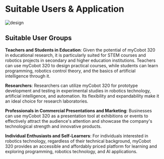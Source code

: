 # Suitable Users & Application

<img src="../../resources/1-ProductIntroduction/1-1.1-banner.png" alt="design" />

## Suitable User Groups

**Teachers and Students in Education**: Given the potential of myCobot 320 in educational research, it is particularly suited for STEM courses and robotics projects in secondary and higher education institutions. Teachers can use myCobot 320 to design practical courses, while students can learn programming, robotics control theory, and the basics of artificial intelligence through it.

**Researchers**: Researchers can utilize myCobot 320 for prototype development and testing in experimental studies in robotics technology, artificial intelligence, and automation. Its flexibility and expandability make it an ideal choice for research laboratories.

**Professionals in Commercial Presentations and Marketing**: Businesses can use myCobot 320 as a presentation tool at exhibitions or events to effectively attract the audience's attention and showcase the company's technological strength and innovative products.

**Individual Enthusiasts and Self-Learners**: For individuals interested in robotics technology, regardless of their technical background, myCobot 320 provides an accessible and affordably priced platform for learning and exploring programming, robotics technology, and AI applications.

